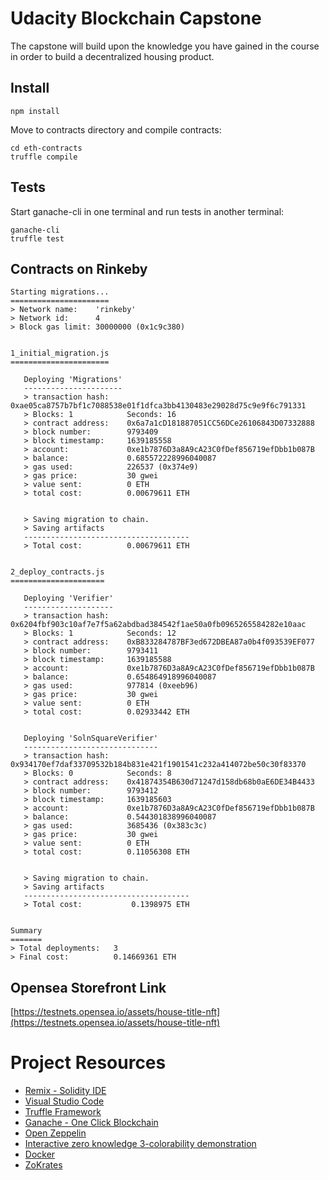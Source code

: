 # Udacity Blockchain Capstone

The capstone will build upon the knowledge you have gained in the course in order to build a decentralized housing product. 

## Install

`npm install`

Move to contracts directory and compile contracts:

```
cd eth-contracts
truffle compile
``` 

## Tests

Start ganache-cli in one terminal and run tests in another terminal:
```
ganache-cli
truffle test
```

## Contracts on Rinkeby
```
Starting migrations...
======================
> Network name:    'rinkeby'
> Network id:      4
> Block gas limit: 30000000 (0x1c9c380)


1_initial_migration.js
======================

   Deploying 'Migrations'
   ----------------------
   > transaction hash:    0xae05ca8757b7bf1c7088538e01f1dfca3bb4130483e29028d75c9e9f6c791331
   > Blocks: 1            Seconds: 16
   > contract address:    0x6a7a1cD181887051CC56DCe26106843D07332888
   > block number:        9793409
   > block timestamp:     1639185558
   > account:             0xe1b7876D3a8A9cA23C0fDef856719efDbb1b087B
   > balance:             0.685572228996040087
   > gas used:            226537 (0x374e9)
   > gas price:           30 gwei
   > value sent:          0 ETH
   > total cost:          0.00679611 ETH


   > Saving migration to chain.
   > Saving artifacts
   -------------------------------------
   > Total cost:          0.00679611 ETH


2_deploy_contracts.js
=====================

   Deploying 'Verifier'
   --------------------
   > transaction hash:    0x6204fbf903c10af7e7f5a62abdbad384542f1ae50a0fb0965265584282e10aac
   > Blocks: 1            Seconds: 12
   > contract address:    0xB833284787BF3ed672DBEA87a0b4f093539EF077
   > block number:        9793411
   > block timestamp:     1639185588
   > account:             0xe1b7876D3a8A9cA23C0fDef856719efDbb1b087B
   > balance:             0.654864918996040087
   > gas used:            977814 (0xeeb96)
   > gas price:           30 gwei
   > value sent:          0 ETH
   > total cost:          0.02933442 ETH


   Deploying 'SolnSquareVerifier'
   ------------------------------
   > transaction hash:    0x934170ef7daf33709532b184b831e421f1901541c232a414072be50c30f83370
   > Blocks: 0            Seconds: 8
   > contract address:    0x41874354B630d71247d158db68b0aE6DE34B4433
   > block number:        9793412
   > block timestamp:     1639185603
   > account:             0xe1b7876D3a8A9cA23C0fDef856719efDbb1b087B
   > balance:             0.544301838996040087
   > gas used:            3685436 (0x383c3c)
   > gas price:           30 gwei
   > value sent:          0 ETH
   > total cost:          0.11056308 ETH


   > Saving migration to chain.
   > Saving artifacts
   -------------------------------------
   > Total cost:           0.1398975 ETH


Summary
=======
> Total deployments:   3
> Final cost:          0.14669361 ETH

```


## Opensea Storefront Link
[https://testnets.opensea.io/assets/house-title-nft](https://testnets.opensea.io/assets/house-title-nft)


# Project Resources

* [Remix - Solidity IDE](https://remix.ethereum.org/)
* [Visual Studio Code](https://code.visualstudio.com/)
* [Truffle Framework](https://truffleframework.com/)
* [Ganache - One Click Blockchain](https://truffleframework.com/ganache)
* [Open Zeppelin ](https://openzeppelin.org/)
* [Interactive zero knowledge 3-colorability demonstration](http://web.mit.edu/~ezyang/Public/graph/svg.html)
* [Docker](https://docs.docker.com/install/)
* [ZoKrates](https://github.com/Zokrates/ZoKrates)
